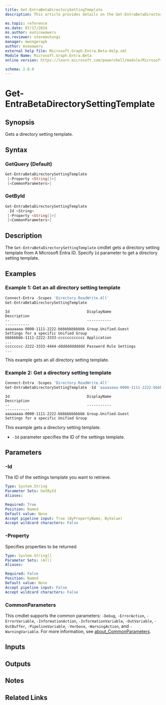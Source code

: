 ```yaml
---
title: Get-EntraBetaDirectorySettingTemplate
description: This article provides details on the Get-EntraBetaDirectorySettingTemplate command.

ms.topic: reference
ms.date: 07/17/2024
ms.author: eunicewaweru
ms.reviewer: stevemutungi
manager: mwongerapk
author: msewaweru
external help file: Microsoft.Graph.Entra.Beta-Help.xml
Module Name: Microsoft.Graph.Entra.Beta
online version: https://learn.microsoft.com/powershell/module/Microsoft.Graph.Entra.Beta/Get-EntraBetaDirectorySettingTemplate

schema: 2.0.0
---
```


# Get-EntraBetaDirectorySettingTemplate

## Synopsis

Gets a directory setting template.

## Syntax

### GetQuery (Default)

```powershell
Get-EntraBetaDirectorySettingTemplate
 [-Property <String[]>]
 [<CommonParameters>]
```

### GetById

```powershell
Get-EntraBetaDirectorySettingTemplate
 -Id <String>
 [-Property <String[]>]
 [<CommonParameters>]
```

## Description

The `Get-EntraBetaDirectorySettingTemplate` cmdlet gets a directory setting template from A Microsoft Entra ID. Specify `Id` parameter to get a directory setting template.

## Examples

### Example 1: Get an all directory setting template

```powershell
Connect-Entra -Scopes 'Directory.ReadWrite.All'
Get-EntraBetaDirectorySettingTemplate
```

```Output
Id                                   DisplayName                          Description
--                                   -----------                          -----------
aaaaaaaa-0000-1111-2222-bbbbbbbbbbbb Group.Unified.Guest                  Settings for a specific Unified Group
bbbbbbbb-1111-2222-3333-cccccccccccc Application                          ...
cccccccc-2222-3333-4444-dddddddddddd Password Rule Settings               ...
```

This example gets an all directory setting template.

### Example 2: Get a directory setting template

```powershell
Connect-Entra -Scopes 'Directory.ReadWrite.All'
Get-EntraBetaDirectorySettingTemplate -Id 'aaaaaaaa-0000-1111-2222-bbbbbbbbbbbb'
```

```Output
Id                                   DisplayName                          Description
--                                   -----------                          -----------
aaaaaaaa-0000-1111-2222-bbbbbbbbbbbb Group.Unified.Guest                  Settings for a specific Unified Group
```

This example gets a directory setting template.

- `-Id` parameter specifies the ID of the settings template.

## Parameters

### -Id

The ID of the settings template you want to retrieve.

```yaml
Type: System.String
Parameter Sets: GetById
Aliases:

Required: True
Position: Named
Default value: None
Accept pipeline input: True (ByPropertyName, ByValue)
Accept wildcard characters: False
```

### -Property

Specifies properties to be returned

```yaml
Type: System.String[]
Parameter Sets: (All)
Aliases:

Required: False
Position: Named
Default value: None
Accept pipeline input: False
Accept wildcard characters: False
```

### CommonParameters

This cmdlet supports the common parameters: `-Debug`, `-ErrorAction`, `-ErrorVariable`, `-InformationAction`, `-InformationVariable`, `-OutVariable`, `-OutBuffer`, `-PipelineVariable`, `-Verbose`, `-WarningAction`, and `-WarningVariable`. For more information, see [about_CommonParameters](https://go.microsoft.com/fwlink/?LinkID=113216).

## Inputs

## Outputs

## Notes

## Related Links
